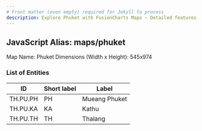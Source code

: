 ```yaml
---
# Front matter (even empty) required for Jekyll to process
description: Explore Phuket with FusionCharts Maps – Detailed features for seamless integration. Try now & enhance your data visualization today! 
---
```


## JavaScript Alias: maps/phuket

Map Name: Phuket
Dimensions (Width x Height): 545x974

### List of Entities

| ID       | Short label | Label         |
| -------- | ----------- | ------------- |
| TH.PU.PH | PH          | Mueang Phuket |
| TH.PU.KA | KA          | Kathu         |
| TH.PU.TH | TH          | Thalang       |
